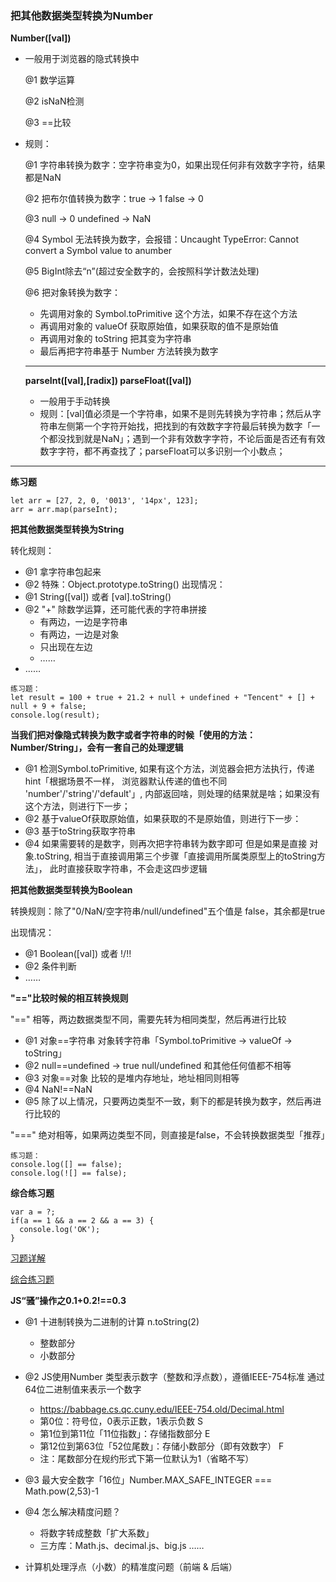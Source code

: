 ### 把其他数据类型转换为Number

**Number([val])**
+ 一般用于浏览器的隐式转换中
    
    @1 数学运算
    
    @2 isNaN检测
    
    @3 ==比较
+ 规则：

    @1 字符串转换为数字：空字符串变为0，如果出现任何非有效数字字符，结果都是NaN
    
    @2 把布尔值转换为数字：true -> 1 false -> 0

    @3 null -> 0 undefined -> NaN

    @4 Symbol 无法转换为数字，会报错：Uncaught TypeError: Cannot convert a Symbol value to anumber

    @5 BigInt除去“n”(超过安全数字的，会按照科学计数法处理)

    @6 把对象转换为数字：
    + 先调用对象的 Symbol.toPrimitive 这个方法，如果不存在这个方法
    + 再调用对象的 valueOf 获取原始值，如果获取的值不是原始值
    + 再调用对象的 toString 把其变为字符串
    + 最后再把字符串基于 Number 方法转换为数字
  ---
  **parseInt([val],[radix]) parseFloat([val])**
  + 一般用于手动转换
  + 规则：[val]值必须是一个字符串，如果不是则先转换为字符串；然后从字符串左侧第一个字符开始找，把找到的有效数字字符最后转换为数字「一个都没找到就是NaN」；遇到一个非有效数字字符，不论后面是否还有有效数字字符，都不再查找了；parseFloat可以多识别一个小数点；

---
**练习题**
```
let arr = [27, 2, 0, '0013', '14px', 123];
arr = arr.map(parseInt);
```
**把其他数据类型转换为String**

转化规则：
+ @1 拿字符串包起来
+ @2 特殊：Object.prototype.toString()
出现情况：
+ @1 String([val]) 或者 [val].toString()
+ @2 "+" 除数学运算，还可能代表的字符串拼接
  + 有两边，一边是字符串
  + 有两边，一边是对象
  + 只出现在左边
  + ……
+ ……

```
练习题：
let result = 100 + true + 21.2 + null + undefined + "Tencent" + [] + null + 9 + false;
console.log(result);
```
**当我们把对像隐式转换为数字或者字符串的时候「使用的方法：Number/String」，会有一套自己的处理逻辑**
  + @1 检测Symbol.toPrimitive, 如果有这个方法，浏览器会把方法执行，传递hint「根据场景不一样，
        浏览器默认传递的值也不同 'number'/'string'/'default'」,
        内部返回啥，则处理的结果就是啥；如果没有这个方法，则进行下一步；
  + @2 基于valueOf获取原始值，如果获取的不是原始值，则进行下一步：
  + @3 基于toString获取字符串
  + @4 如果需要转的是数字，则再次把字符串转为数字即可
    但是如果是直接 对象.toString, 相当于直接调用第三个步骤「直接调用所属类原型上的toString方法」，
        此时直接获取字符串，不会走这四步逻辑

**把其他数据类型转换为Boolean**

转换规则：除了"0/NaN/空字符串/null/undefined"五个值是
false，其余都是true

出现情况：
+ @1 Boolean([val]) 或者 !/!!
+ @2 条件判断
+ ……

**"=="比较时候的相互转换规则**

"==" 相等，两边数据类型不同，需要先转为相同类型，然后再进行比较
+ @1 对象==字符串 对象转字符串「Symbol.toPrimitive -> valueOf -> toString」
+ @2 null==undefined -> true  null/undefined 和其他任何值都不相等
+ @3 对象==对象 比较的是堆内存地址，地址相同则相等
+ @4 NaN!==NaN
+ @5 除了以上情况，只要两边类型不一致，剩下的都是转换为数字，然后再进行比较的

"===" 绝对相等，如果两边类型不同，则直接是false，不会转换数据类型「推荐」

```
练习题：
console.log([] == false);
console.log(![] == false);
```

**综合练习题**
```
var a = ?;
if(a == 1 && a == 2 && a == 3) {
  console.log('OK');
}
```
[习题详解](./Chapter-2/../Chapter-1/Item4/1.js)

[综合练习题](./Chapter-2/../Chapter-1/Item4/2.js)

**JS“骚”操作之0.1+0.2!==0.3**
+ @1 十进制转换为二进制的计算 n.toString(2)
  + 整数部分
  + 小数部分
+ @2 JS使用Number 类型表示数字（整数和浮点数），遵循IEEE-754标准 通过64位二进制值来表示一个数字
  + https://babbage.cs.qc.cuny.edu/IEEE-754.old/Decimal.html
  + 第0位：符号位，0表示正数，1表示负数 S
  + 第1位到第11位「11位指数」：存储指数部分 E
  + 第12位到第63位「52位尾数」：存储小数部分（即有效数字） F
  + 注：尾数部分在规约形式下第一位默认为1（省略不写）
+ @3 最大安全数字「16位」Number.MAX_SAFE_INTEGER === Math.pow(2,53)-1
+ @4 怎么解决精度问题？
  + 将数字转成整数「扩大系数」
  + 三方库：Math.js、decimal.js、big.js ……

+ 计算机处理浮点（小数）的精准度问题（前端 & 后端）